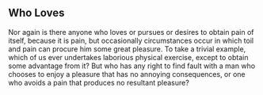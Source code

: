 ## Who Loves

Nor again is there anyone who loves or pursues or desires to obtain pain of
itself, because it is pain, but occasionally circumstances occur in which toil
and pain can procure him some great pleasure. To take a trivial example, which
of us ever undertakes laborious physical exercise, except to obtain some
advantage from it? But who has any right to find fault with a man who chooses
to enjoy a pleasure that has no annoying consequences, or one who avoids a pain
that produces no resultant pleasure?

